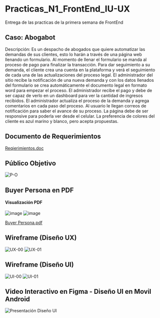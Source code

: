 # Practicas_N1_FrontEnd_IU-UX
Entrega de las practicas de la primera semana de FrontEnd

## Caso: Abogabot 
Descripción: Es un despacho de abogados que quiere automatizar las demandas de sus clientes, esto lo harán a través de una página web llenando un formulario. Al momento de llenar el formulario se manda al proceso de pago para finalizar la transacción. Para dar seguimiento a su demanda, el cliente crea una cuenta en la plataforma y verá el seguimiento de cada una de las actualizaciones del proceso legal. El administrador del sitio recibe la notificación de una nueva demanda y con los datos llenados del formulario se crea automáticamente el documento legal en formato word para empezar el proceso. El administrador recibe el pago y debe de ser capaz de verlo en un dashboard para ver la cantidad de ingresos recibidos. El administrador actualiza el proceso de la demanda y agrega comentarios en cada paso del proceso. Al usuario le llegan correos de notificación para saber el avance de su proceso. La página debe de ser responsive para poderla ver desde el celular. La preferencia de colores del cliente es azul marino y blanco, pero acepta propuestas.

## Documento de Requerimientos
[Reqierimientos.doc](https://view.officeapps.live.com/op/view.aspx?src=https%3A%2F%2Fraw.githubusercontent.com%2FVictor-Hugo-Amaya%2FPracticas_N1_FrontEnd_IU-UX%2Fmain%2F1.-Reqierimientos.doc&wdOrigin=BROWSELINK)

## Público Objetivo
![P-O](https://raw.githubusercontent.com/Victor-Hugo-Amaya/Practicas_N1_FrontEnd_IU-UX/1134ff5f385956103cd4e2eadd457c13c1acc91e/Publico%20Objetivo.jpeg)

## Buyer Persona en PDF

#### Visualización PDF
![image](https://user-images.githubusercontent.com/99216485/156873329-9cac7622-870e-4162-aa9b-93661a3b109a.png)
![image](https://user-images.githubusercontent.com/99216485/156873381-38b8bad8-6469-4653-b42c-a29136457f93.png)

[Buyer Persona.pdf](https://github.com/Victor-Hugo-Amaya/Practicas_N1_FrontEnd_IU-UX/blob/main/Buyer%20Persona.pdf)

## Wireframe (Diseño UX)
![UX-00](https://github.com/Victor-Hugo-Amaya/Practicas_N1_FrontEnd_IU-UX/blob/main/Dise%C3%B1o%20UX%2000.png?raw=true)
![UX-01](https://github.com/Victor-Hugo-Amaya/Practicas_N1_FrontEnd_IU-UX/blob/main/Dise%C3%B1o%20UX%20-%2001.png?raw=true)

## Wireframe (Diseño UI)
![UI-00](https://github.com/Victor-Hugo-Amaya/Practicas_N1_FrontEnd_IU-UX/blob/main/Dise%C3%B1o%20UI%2000.png?raw=true)
![UI-01](https://github.com/Victor-Hugo-Amaya/Practicas_N1_FrontEnd_IU-UX/blob/main/Dise%C3%B1o%20UI%2001.png?raw=true)

## Video Interactivo en Figma - Diseño UI en Movil Android
![Presentación Diseño UI](https://user-images.githubusercontent.com/99216485/156873278-c281d805-cf93-40fd-a5ea-9f21395cc4b0.gif)
